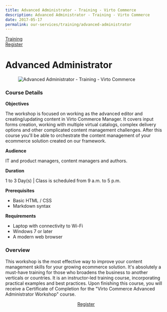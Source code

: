 ```yaml
---
title: Advanced Administrator - Training - Virto Commerce
description: Advanced Administrator - Training - Virto Commerce
date: 2017-05-17
permalink: our-services/training/advanced-administrator
---
```

<div class="training">
	<div class="training-head responsive">
		<a class="training-link" href="#">Training</a>
		<div class="training-actions">
			<a href="/contact-us" class="button fill mini">Register</a>
		</div>
	</div>
	<div class="training-body">
		<h1 class="head-title">Advanced Administrator</h1>
		<div class="responsive">
			<div class="training-inner">
				<div class="col">
					<figure>
						<img alt="Advanced Administrator - Training - Virto Commerce" src="/assets/images/training/564043186.jpg">
					</figure>
				</div>
				<div class="col">
					<h3>Course Details</h3>
					<p><b>Objectives</b></p>
					<p>The workshop is focused on working as the advanced editor and creating/updating content in Virto Commerce Manager. It covers input forms creation, working with multiple virtual catalogs, complex delivery options and other complicated content management challenges. After this course you'll be able to orchestrate the content management of your ecommerce solution created on our framework.</p>
					<p><b>Audience</b></p>
					<p>IT and product managers, content managers and authors.</p>
					<p><b>Duration</b></p>
					<p>1 to 3 Day(s) | Class is scheduled from 9 a.m. to 5 p.m.</p>
					<p><b>Prerequisites</b></p>
					<ul class="list">
						<li>Basic HTML / CSS</li>
						<li>Markdown syntax</li>
					</ul>
					<p><b>Requirements</b></p>
					<ul class="list">
						<li>Laptop with connectivity to Wi-Fi</li>
						<li>Windows 7 or later</li>
						<li>A modern web browser</li>
					</ul>
				</div>
                <h3>Overview</h3>
                <p style="word-spacing: normal;">This workshop is the most effective way to improve your content management skills for your growing ecommerce solution. It's absolutely a must-have training for those who broadens the business to another verticals or countries. It is an instructor-led training course, incorporating practical examples and best practices. Upon finishing this course, you will receive a Certificate of Completion for the "Virto Commerce Advanced Administrator Workshop" course.</p>
                <div style="text-align: center;">
                    <a href="/contact-us" class="button fill" style="width: 200px;">Register</a>
                </div>
			</div>
		</div>
	</div>
</div>